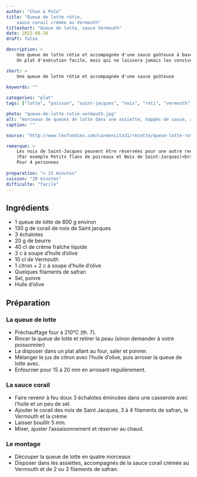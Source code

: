 ```yaml
---
author: "Chan & Polo"
title: "Queue de lotte rôtie, 
    sauce corail crémée au Vermouth"
titleshort: "Queue de lotte, sauce Vermouth"
date: 2022-08-26
draft: false

description: >
    Une queue de lotte rôtie et accompagnée d'une sauce goûteuse à base de vermouth et de safran.
    Un plat d'exécution facile, mais qui ne laissera jamais les convives indifférents.

short: >
    Une queue de lotte rôtie et accompagnée d'une sauce goûteuse
    
keywords: ""

categories: "plat"
tags: ["lotte", "poisson", "saint-jacques", "noix", "roti", "vermouth", "sauce", "corail"]

photo: "queue-de-lotte-rotie-vermouth.jpg"
alt: "morceaux de queues de lotte dans une assiette, nappés de sauce, avec quelques feuille de basilic en décoration"
caption: ""

source: "http://www.lesfoodies.com/carmencita31/recette/queue-lotte-rotie-et-sa-sauce-corail-cremee-au-vermouth"

remarque: >
    Les noix de Saint-Jacques peuvent être réservées pour une autre recette<br />
    (Par exemple Petits flans de poireaux et Noix de Saint-Jacques)<br>
    Pour 4 personnes
    
preparation: "< 15 minutes"
cuisson: "20 minutes"
difficulte: "facile"
---
```



## Ingrédients
- 1 queue de lotte de 800 g environ
- 130 g de corail de noix de Saint jacques
- 3 échalotes
- 20 g de beurre
- 40 cl de crème fraîche liquide
- 3 c à soupe d’huile d’olive
- 10 cl de Vermouth
- 1 citron + 2 c à soupe d’huile d’olive
- Quelques filaments de safran
- Sel, poivre
- Huile d’olive
## Préparation
### La queue de lotte
- Préchauffage four à 210°C (th. 7).
- Rincer la queue de lotte et retirer la peau (sinon demander à votre poissonnier)
- La disposer dans un plat allant au four, saler et poivrer.
- Mélanger le jus de citron avec l’huile d’olive, puis arroser la queue de lotte avec. 
- Enfourner pour 15 à 20 min en arrosant régulièrement.
### La sauce corail
- Faire revenir à feu doux 3 échalotes émincées dans une casserole avec l’huile et un peu de sel.
- Ajouter le corail des noix de Saint Jacques, 3 à 4 filaments de safran, le Vermouth et la crème
- Laisser bouillir 5 min.
- Mixer, ajuster l’assaisonnement et réserver au chaud.
### Le montage
- Découper la queue de lotte en quatre morceaux
- Disposer dans les assiettes, accompagnés de la sauce corail crémée au Vermouth et de 2 ou 3 filaments de safran.
